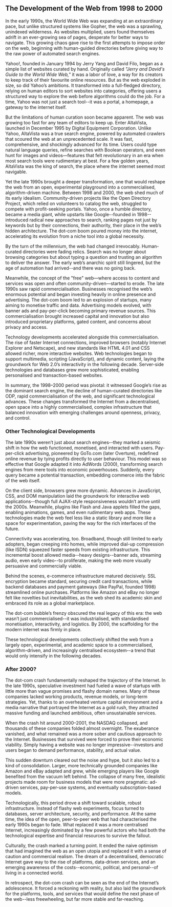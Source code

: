 
## The Development of the Web from 1998 to 2000

In the early 1990s, the World Wide Web was expanding at an extraordinary pace, but unlike
structured systems like Gopher, the web was a sprawling, unindexed wilderness. As websites
multiplied, users found themselves adrift in an ever-growing sea of pages, desperate for
better ways to navigate. This growing chaos gave rise to the first attempts to impose order
on the web, beginning with human-guided directories before giving way to the raw power of
automated search engines.  

Yahoo!, founded in January 1994 by Jerry Yang and David Filo, began as a simple list of
websites curated by hand. Originally called *"Jerry and David's Guide to the World Wide Web,"*
it was a labor of love, a way for its creators to keep track of their favourite online resources.
But as the web exploded in size, so did Yahoo’s ambitions. It transformed into a full-fledged
directory, relying on human editors to sort websites into categories, offering users a
structured way to explore the web before algorithms could do the job. For a time, Yahoo
was not just a search tool--it was a portal, a homepage, a gateway to the internet itself.  

But the limitations of human curation soon became apparent. The web was growing too fast for
any team of editors to keep up. Enter AltaVista, launched in December 1995 by Digital Equipment
Corporation. Unlike Yahoo, AltaVista was a true search engine, powered by automated crawlers
that scoured the web at an unprecedented scale. It was fast, comprehensive, and shockingly
advanced for its time. Users could type natural language queries, refine searches with Boolean
operators, and even hunt for images and videos—features that felt revolutionary in an era
when most search tools were rudimentary at best. For a few golden years, AltaVista was the
king of search, the place where the internet seemed most navigable.  

Yet the late 1990s brought a deeper transformation, one that would reshape the web from an
open, experimental playground into a commercialised, algorithm-driven machine. Between 1998
and 2000, the web shed much of its early idealism. Community-driven projects like the Open
Directory Project, which relied on volunteers to catalog the web, struggled to compete with
profit-seeking portals. Yahoo, once a humble directory, became a media giant, while upstarts
like Google--founded in 1998--introduced radical new approaches to search, ranking pages
not just by keywords but by their connections, their authority, their place in the web’s
hidden architecture. The dot-com boom poured money into the internet, accelerating its
evolution from a niche tool into a global necessity.  

By the turn of the millennium, the web had changed irrevocably. Human-curated directories
were fading relics. Search was no longer about browsing categories but about typing a
question and trusting an algorithm to deliver the answer. The early web’s anarchic spirit
still lingered, but the age of automation had arrived--and there was no going back.  

Meanwhile, the concept of the "free" web—where access to content and services was open and
often community-driven—started to erode. The late 1990s saw rapid commercialisation.
Businesses recognised the web’s enormous potential and began investing heavily in online
presence and advertising. The dot-com boom led to an explosion of startups, many aiming
to monetise traffic and data. Advertising models evolved, with banner ads and pay-per-click
becoming primary revenue sources. This commercialisation brought increased capital and
innovation but also introduced proprietary platforms, gated content, and concerns about
privacy and access.

Technology developments accelerated alongside this commercialisation. The rise of faster
Internet connections, improved browsers (notably Internet Explorer and Netscape), and new
standards like HTML 4.01 and CSS allowed richer, more interactive websites. Web technologies
began to support multimedia, scripting (JavaScript), and dynamic content, laying the
groundwork for Web 2.0’s interactivity in the following decade. Server-side technologies
and databases grew more sophisticated, enabling personalised and transaction-based websites.

In summary, the 1998–2000 period was pivotal: it witnessed Google’s rise as the dominant
search engine, the decline of human-curated directories like ODP, rapid commercialisation
of the web, and significant technological advances. These changes transformed the Internet
from a decentralised, open space into a highly commercialised, complex infrastructure that
balanced innovation with emerging challenges around openness, privacy, and control.


### Other Technological Developments

The late 1990s weren’t just about search engines--they marked a seismic shift in how the
web functioned, monetised, and interacted with users. Pay-per-click advertising, pioneered
by GoTo.com (later Overture), redefined online revenue by tying profits directly to user
behaviour. This model was so effective that Google adapted it into AdWords (2000), transforming
search engines from mere tools into economic powerhouses. Suddenly, every query became a
potential transaction, embedding commerce into the fabric of the web itself.

On the client side, browsers grew more dynamic. Advances in JavaScript, CSS, and DOM manipulation
laid the groundwork for interactive web applications--though full AJAX-style responsiveness
wouldn’t arrive until the 2000s. Meanwhile, plugins like Flash and Java applets filled the gaps,
enabling animations, games, and even rudimentary web apps. These technologies made the web
feel less like a static library and more like a space for experimentation, paving the way
for the rich interfaces of the future.

Connectivity was accelerating, too. Broadband, though still limited to early adopters,
began creeping into homes, while improved dial-up compression (like ISDN) squeezed faster
speeds from existing infrastructure. This incremental boost allowed media--heavy
designs--banner ads, streaming audio, even early video--to proliferate, making the web
more visually persuasive and commercially viable.

Behind the scenes, e-commerce infrastructure matured decisively. SSL encryption became
standard, securing credit card transactions, while backend databases and payment gateways
(like PayPal, founded 1998) streamlined online purchases. Platforms like Amazon and eBay
no longer felt like novelties but inevitabilities, as the web shed its academic skin
and embraced its role as a global marketplace.

The dot-com bubble’s frenzy obscured the real legacy of this era: the web wasn’t just
commercialised--it was industrialised, with standardised monetisation, interactivity,
and logistics. By 2000, the scaffolding for the modern internet was firmly in place.

These technological developments collectively shifted the web from a largely open,
experimental, and academic space to a commercialised, algorithm-driven, and increasingly
centralised ecosystem--a trend that would only intensify in the following decades.


### After 2000?

The dot-com crash fundamentally reshaped the trajectory of the Internet. In the late 1990s,
speculative investment had fueled a wave of startups with little more than vague promises
and flashy domain names. Many of these companies lacked working products, revenue models,
or long-term strategies. Yet, thanks to an overheated venture capital environment and a
media narrative that portrayed the Internet as a gold rush, they attracted massive funding
and launched ambitious, often unsustainable services.

When the crash hit around 2000–2001, the NASDAQ collapsed, and thousands of these companies
folded almost overnight. The exuberance vanished, and what remained was a more sober and
cautious approach to the Internet. Businesses that survived were forced to prove their
economic viability. Simply having a website was no longer impressive--investors and users
began to demand performance, stability, and actual value.

This sudden downturn cleared out the noise and hype, but it also led to a kind of consolidation.
Larger, more technically grounded companies like Amazon and eBay adapted and grew, while
emerging players like Google benefited from the vacuum left behind. The collapse of many
free, idealistic projects made room for business models that were more pragmatic: ad-driven
services, pay-per-use systems, and eventually subscription-based models.

Technologically, this period drove a shift toward scalable, robust infrastructure. Instead
of flashy web experiments, focus turned to databases, server architecture, security, and
performance. At the same time, the idea of the open, peer-to-peer web that had characterised
the early 1990s began to fade. What replaced it was a more centralised Internet, increasingly
dominated by a few powerful actors who had both the technological expertise and financial
resources to survive the fallout.

Culturally, the crash marked a turning point. It ended the naive optimism that had imagined
the web as an open utopia and replaced it with a sense of caution and commercial realism.
The dream of a decentralised, democratic Internet gave way to the rise of platforms, data-driven
services, and an emerging awareness of the costs--economic, political, and personal--of
living in a connected world.

In retrospect, the dot-com crash can be seen as the end of the Internet’s adolescence. It
forced a reckoning with reality, but also laid the groundwork for the platforms, tools, and
services that would define the next phase of the web--less freewheeling, but far more stable
and far-reaching.

